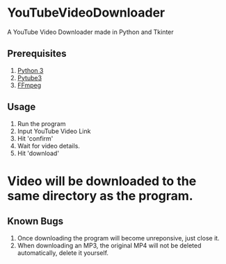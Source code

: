 # YouTubeVideoDownloader
A YouTube Video Downloader made in Python and Tkinter

## Prerequisites

1. [Python 3](https://www.python.org/)
2. [Pytube3](https://pypi.org/project/pytube3/)
3. [FFmpeg](https://www.ffmpeg.org/)

## Usage 
1. Run the program
2. Input YouTube Video Link
3. Hit 'confirm'
4. Wait for video details.
5. Hit 'download'

# Video will be downloaded to the same directory as the program.

## Known Bugs

1. Once downloading the program will become unreponsive, just close it.
2. When downloading an MP3, the original MP4 will not be deleted automatically, delete it yourself.
